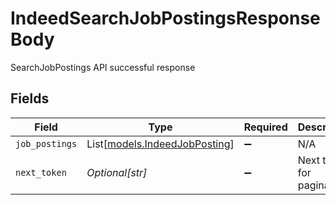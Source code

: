 # IndeedSearchJobPostingsResponseBody

SearchJobPostings API successful response


## Fields

| Field                                                          | Type                                                           | Required                                                       | Description                                                    |
| -------------------------------------------------------------- | -------------------------------------------------------------- | -------------------------------------------------------------- | -------------------------------------------------------------- |
| `job_postings`                                                 | List[[models.IndeedJobPosting](../models/indeedjobposting.md)] | :heavy_minus_sign:                                             | N/A                                                            |
| `next_token`                                                   | *Optional[str]*                                                | :heavy_minus_sign:                                             | Next token for pagination                                      |